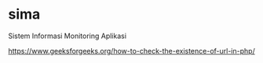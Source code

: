# sima
Sistem Informasi Monitoring Aplikasi

https://www.geeksforgeeks.org/how-to-check-the-existence-of-url-in-php/
